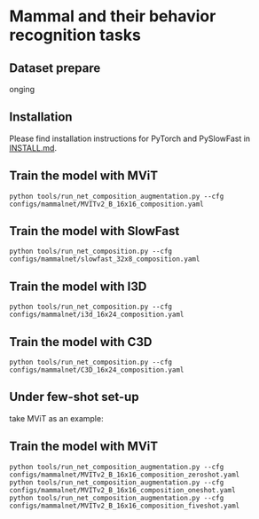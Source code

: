 # Mammal and their behavior recognition tasks

## Dataset prepare
onging


## Installation

Please find installation instructions for PyTorch and PySlowFast in [INSTALL.md](INSTALL.md). 

## Train the model with MViT

```
python tools/run_net_composition_augmentation.py --cfg configs/mammalnet/MVITv2_B_16x16_composition.yaml
```
## Train the model with SlowFast

```
python tools/run_net_composition.py --cfg configs/mammalnet/slowfast_32x8_composition.yaml
```


## Train the model with I3D

```
python tools/run_net_composition.py --cfg configs/mammalnet/i3d_16x24_composition.yaml
```

## Train the model with C3D

```
python tools/run_net_composition.py --cfg configs/mammalnet/C3D_16x24_composition.yaml
```


## Under few-shot set-up
take MViT as an example:

## Train the model with MViT

```
python tools/run_net_composition_augmentation.py --cfg configs/mammalnet/MVITv2_B_16x16_composition_zeroshot.yaml
python tools/run_net_composition_augmentation.py --cfg configs/mammalnet/MVITv2_B_16x16_composition_oneshot.yaml
python tools/run_net_composition_augmentation.py --cfg configs/mammalnet/MVITv2_B_16x16_composition_fiveshot.yaml
```